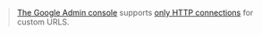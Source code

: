 > [The Google Admin console](https://admin.google.com/iwill.im/AdminHome) supports [only HTTP connections](https://support.google.com/a/answer/53340?hl=en) for custom URLS.
